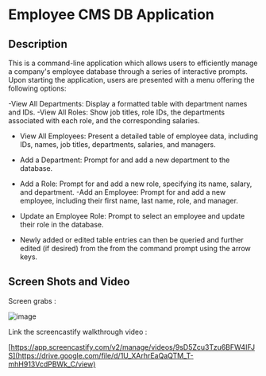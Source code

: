 # Employee CMS DB Application

## Description

This is a command-line application which allows users to efficiently manage a company's employee database through a series of interactive prompts. Upon starting the application, users are presented with a menu offering the following options:

-View All Departments: Display a formatted table with department names and IDs.
-View All Roles: Show job titles, role IDs, the departments associated with each role, and the corresponding salaries.
- View All Employees: Present a detailed table of employee data, including IDs, names, job titles, departments, salaries, and managers.
- Add a Department: Prompt for and add a new department to the database.
- Add a Role: Prompt for and add a new role, specifying its name, salary, and department.
-Add an Employee: Prompt for and add a new employee, including their first name, last name, role, and manager.
- Update an Employee Role: Prompt to select an employee and update their role in the database.

- Newly added or edited table entries can then be queried and further edited (if desired) from the from the command prompt using the arrow keys. 


## Screen Shots and Video

Screen grabs : 

![image](https://github.com/user-attachments/assets/ca19c810-89c4-46b3-b106-307f4ee38c52)


Link the screencastify walkthrough video : 

[https://app.screencastify.com/v2/manage/videos/9sD5Zcu3Tzu6BFW4IFJS](https://drive.google.com/file/d/1U_XArhrEaQaQTM_T-mhH913VcdPBWk_C/view)
